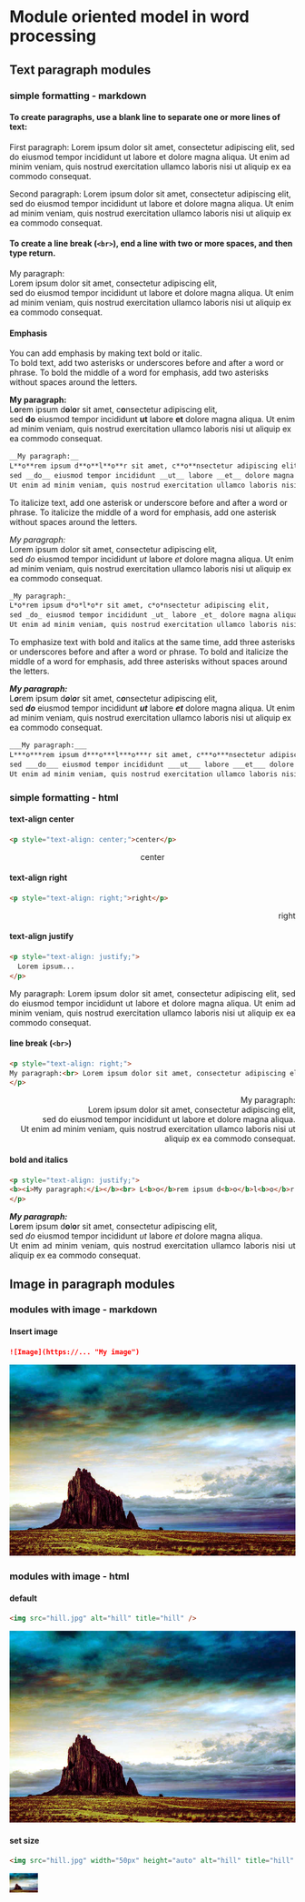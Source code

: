 # Module oriented model in word processing

## Text paragraph modules

### simple formatting - markdown

#### To create paragraphs, use a blank line to separate one or more lines of text:

First paragraph: Lorem ipsum dolor sit amet, consectetur adipiscing elit, sed do eiusmod tempor incididunt ut labore et dolore magna aliqua. Ut enim ad minim veniam, quis nostrud exercitation ullamco laboris nisi ut aliquip ex ea commodo consequat.

Second paragraph: Lorem ipsum dolor sit amet, consectetur adipiscing elit, sed do eiusmod tempor incididunt ut labore et dolore magna aliqua. Ut enim ad minim veniam, quis nostrud exercitation ullamco laboris nisi ut aliquip ex ea commodo consequat.

#### To create a line break (`<br>`), end a line with two or more spaces, and then type return.

My paragraph:  
Lorem ipsum dolor sit amet, consectetur adipiscing elit,  
sed do eiusmod tempor incididunt ut labore et dolore magna aliqua. 
Ut enim ad minim veniam, quis nostrud exercitation ullamco laboris nisi ut aliquip ex ea commodo consequat.

#### Emphasis

You can add emphasis by making text bold or italic.  
To bold text, add two asterisks or underscores before and after a word or phrase. To bold the middle of a word for emphasis, add two asterisks without spaces around the letters.

__My paragraph:__  
L**o**rem ipsum d**o**l**o**r sit amet, c**o**nsectetur adipiscing elit,  
sed __do__ eiusmod tempor incididunt __ut__ labore __et__ dolore magna aliqua. 
Ut enim ad minim veniam, quis nostrud exercitation ullamco laboris nisi ut aliquip ex ea commodo consequat.

```md
__My paragraph:__  
L**o**rem ipsum d**o**l**o**r sit amet, c**o**nsectetur adipiscing elit,  
sed __do__ eiusmod tempor incididunt __ut__ labore __et__ dolore magna aliqua. 
Ut enim ad minim veniam, quis nostrud exercitation ullamco laboris nisi ut aliquip ex ea commodo consequat.
```

To italicize text, add one asterisk or underscore before and after a word or phrase. To italicize the middle of a word for emphasis, add one asterisk without spaces around the letters.

_My paragraph:_  
L*o*rem ipsum d*o*l*o*r sit amet, c*o*nsectetur adipiscing elit,  
sed _do_ eiusmod tempor incididunt _ut_ labore _et_ dolore magna aliqua. 
Ut enim ad minim veniam, quis nostrud exercitation ullamco laboris nisi ut aliquip ex ea commodo consequat.

```md
_My paragraph:_  
L*o*rem ipsum d*o*l*o*r sit amet, c*o*nsectetur adipiscing elit,  
sed _do_ eiusmod tempor incididunt _ut_ labore _et_ dolore magna aliqua. 
Ut enim ad minim veniam, quis nostrud exercitation ullamco laboris nisi ut aliquip ex ea commodo consequat.
```
To emphasize text with bold and italics at the same time, add three asterisks or underscores before and after a word or phrase. To bold and italicize the middle of a word for emphasis, add three asterisks without spaces around the letters.

___My paragraph:___  
L***o***rem ipsum d***o***l***o***r sit amet, c***o***nsectetur adipiscing elit,  
sed ___do___ eiusmod tempor incididunt ___ut___ labore ___et___ dolore magna aliqua. 
Ut enim ad minim veniam, quis nostrud exercitation ullamco laboris nisi ut aliquip ex ea commodo consequat.

```md
___My paragraph:___  
L***o***rem ipsum d***o***l***o***r sit amet, c***o***nsectetur adipiscing elit,  
sed ___do___ eiusmod tempor incididunt ___ut___ labore ___et___ dolore magna aliqua. 
Ut enim ad minim veniam, quis nostrud exercitation ullamco laboris nisi ut aliquip ex ea commodo consequat.
```

### simple formatting - html

#### text-align center

```html
<p style="text-align: center;">center</p>
```

<p style="text-align: center;">center</p>
  
#### text-align right

```html
<p style="text-align: right;">right</p>
```
<p style="text-align: right;">right</p>

#### text-align justify

```html
<p style="text-align: justify;">
  Lorem ipsum...
</p>
```

<p style="text-align: justify;">
My paragraph: Lorem ipsum dolor sit amet, consectetur adipiscing elit, sed do eiusmod tempor incididunt ut labore et dolore magna aliqua. Ut enim ad minim veniam, quis nostrud exercitation ullamco laboris nisi ut aliquip ex ea commodo consequat.
</p>

#### line break (`<br>`)

```html
<p style="text-align: right;">
My paragraph:<br> Lorem ipsum dolor sit amet, consectetur adipiscing elit,<br> sed do eiusmod tempor incididunt ut labore et dolore magna aliqua.<br> Ut enim ad minim veniam, quis nostrud exercitation ullamco laboris nisi ut aliquip ex ea commodo consequat.
</p>
```

<p style="text-align: right;">
My paragraph:<br> Lorem ipsum dolor sit amet, consectetur adipiscing elit,<br> sed do eiusmod tempor incididunt ut labore et dolore magna aliqua.<br> Ut enim ad minim veniam, quis nostrud exercitation ullamco laboris nisi ut aliquip ex ea commodo consequat.
</p>

#### bold and italics

```html
<p style="text-align: justify;">
<b><i>My paragraph:</i></b><br> L<b>o</b>rem ipsum d<b>o</b>l<b>o</b>r sit amet, consectetur adipiscing elit,<br> sed <i>do</i> eiusmod tempor incididunt <i>ut</i> labore <i>et</i> dolore magna aliqua.<br> Ut enim ad minim veniam, quis nostrud exercitation ullamco laboris nisi ut aliquip ex ea commodo consequat.
</p>
```

<p style="text-align: justify;">
<b><i>My paragraph:</i></b><br> L<b>o</b>rem ipsum d<b>o</b>l<b>o</b>r sit amet, consectetur adipiscing elit,<br> sed <i>do</i> eiusmod tempor incididunt <i>ut</i> labore <i>et</i> dolore magna aliqua.<br> Ut enim ad minim veniam, quis nostrud exercitation ullamco laboris nisi ut aliquip ex ea commodo consequat.
</p>

## Image in paragraph modules

### modules with image - markdown

#### Insert image

```md
![Image](https://... "My image")
```

![Image](hill.jpg "My image")


### modules with image - html

#### default

```html
<img src="hill.jpg" alt="hill" title="hill" />
```

<img src="hill.jpg" alt="hill" title="hill" />

#### set size

```html
<img src="hill.jpg" width="50px" height="auto" alt="hill" title="hill" />
```

<img src="hill.jpg" width="50px" height="auto" alt="hill" title="hill" />
